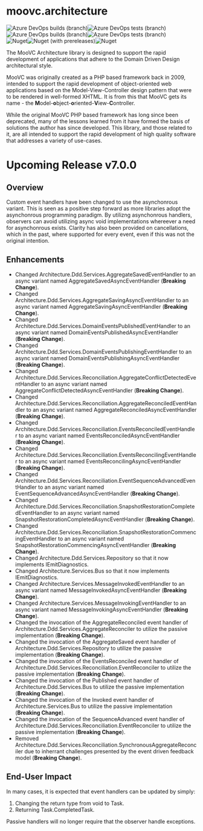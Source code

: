 # moovc.architecture

<img alt="Azure DevOps builds (branch)" src="https://img.shields.io/azure-devops/build/vmartinspaul/MooVC/3/master?label=master&style=plastic" /><img alt="Azure DevOps tests (branch)" src="https://img.shields.io/azure-devops/tests/vmartinspaul/MooVC/3/master?label=Tests%20%28master%29&style=plastic" /><BR /><img alt="Azure DevOps builds (branch)" src="https://img.shields.io/azure-devops/build/vmartinspaul/MooVC/3/develop?label=develop&style=plastic" /><img alt="Azure DevOps tests (branch)" src="https://img.shields.io/azure-devops/tests/vmartinspaul/MooVC/3/develop?label=Tests%20%28develop%29&style=plastic" /><BR /><img alt="Nuget" src="https://img.shields.io/nuget/v/moovc.architecture?style=plastic" /><img alt="Nuget (with prereleases)" src="https://img.shields.io/nuget/vpre/moovc.architecture?style=plastic" /><img alt="Nuget" src="https://img.shields.io/nuget/dt/moovc.architecture?style=plastic" />

The MooVC Architecture library is designed to support the rapid development of applications that adhere to the Domain Driven Design architectural style.

MooVC was originally created as a PHP based framework back in 2009, intended to support the rapid development of object-oriented web applications based on the Model-View-Controller design pattern that were to be rendered in well-formed XHTML.  It is from this that MooVC gets its name - the <b>M</b>odel-<b>o</b>bject-<b>o</b>riented-<b>V</b>iew-<b>C</b>ontroller.

While the original MooVC PHP based framework has long since been deprecated, many of the lessons learned from it have formed the basis of solutions the author has since developed.  This library, and those related to it, are all intended to support the rapid development of high quality software that addresses a variety of use-cases.

# Upcoming Release v7.0.0

## Overview

Custom event handlers have been changed to use the asynchonrous variant.  This is seen as a positive step forward as more libraries adopt the asynchonrous programming paradigm.  By utilizng asynchonrous handlers, observers can avoid utilizing async void implementations whereever a need for asynchonrous exists.  Clarity has also been provided on cancellations, which in the past, where supported for every event, even if this was not the original intention.

## Enhancements

- Changed Architecture.Ddd.Services.AggregateSavedEventHandler to an async variant named AggregateSavedAsyncEventHandler (**Breaking Change**).
- Changed Architecture.Ddd.Services.AggregateSavingAsyncEventHandler to an async variant named AggregateSavingAsyncEventHandler (**Breaking Change**).
- Changed Architecture.Ddd.Services.DomainEventsPublishedEventHandler to an async variant named DomainEventsPublishedAsyncEventHandler (**Breaking Change**).
- Changed Architecture.Ddd.Services.DomainEventsPublishingEventHandler to an async variant named DomainEventsPublishingAsyncEventHandler (**Breaking Change**).
- Changed Architecture.Ddd.Services.Reconciliation.AggregateConflictDetectedEventHandler to an async variant named AggregateConflictDetectedAsyncEventHandler (**Breaking Change**).
- Changed Architecture.Ddd.Services.Reconciliation.AggregateReconciledEventHandler to an async variant named AggregateReconciledAsyncEventHandler (**Breaking Change**).
- Changed Architecture.Ddd.Services.Reconciliation.EventsReconciledEventHandler to an async variant named EventsReconciledAsyncEventHandler (**Breaking Change**).
- Changed Architecture.Ddd.Services.Reconciliation.EventsReconcilingEventHandler to an async variant named EventsReconcilingAsyncEventHandler (**Breaking Change**).
- Changed Architecture.Ddd.Services.Reconciliation.EventSequenceAdvancedEventHandler to an async variant named EventSequenceAdvancedAsyncEventHandler (**Breaking Change**).
- Changed Architecture.Ddd.Services.Reconciliation.SnapshotRestorationCompletedEventHandler to an async variant named SnapshotRestorationCompletedAsyncEventHandler (**Breaking Change**).
- Changed Architecture.Ddd.Services.Reconciliation.SnapshotRestorationCommencingEventHandler to an async variant named SnapshotRestorationCommencingAsyncEventHandler (**Breaking Change**).
- Changed Architecture.Ddd.Services.Repository so that it now implements IEmitDiagnostics.
- Changed Architecture.Services.Bus so that it now implements IEmitDiagnostics.
- Changed Architecture.Services.MessageInvokedEventHandler to an async variant named MessageInvokedAsyncEventHandler (**Breaking Change**).
- Changed Architecture.Services.MessageInvokingEventHandler to an async variant named MessageInvokingAsyncEventHandler (**Breaking Change**).
- Changed the invocation of the AggregateReconciled event handler of Architecture.Ddd.Services.AggregateReconciler to utilize the passive implementation (**Breaking Change**).
- Changed the invocation of the AggregateSaved event handler of Architecture.Ddd.Services.Repository to utilize the passive implementation (**Breaking Change**).
- Changed the invocation of the EventsReconciled event handler of Architecture.Ddd.Services.Reconciliation.EventReconciler to utilize the passive implementation (**Breaking Change**).
- Changed the invocation of the Published event handler of Architecture.Ddd.Services.Bus to utilize the passive implementation (**Breaking Change**).
- Changed the invocation of the Invoked event handler of Architecture.Services.Bus to utilize the passive implementation (**Breaking Change**).
- Changed the invocation of the SequenceAdvanced event handler of Architecture.Ddd.Services.Reconciliation.EventReconciler to utilize the passive implementation (**Breaking Change**).
- Removed Architecture.Ddd.Services.Reconciliation.SynchronousAggregateReconciler due to inherrant challenges presented by the event driven feedback model (**Breaking Change**).

## End-User Impact

In many cases, it is expected that event handlers can be updated by simply:

1. Changing the return type from void to Task.
2. Returning Task.CompletedTask.

Passive handlers will no longer require that the observer handle exceptions.